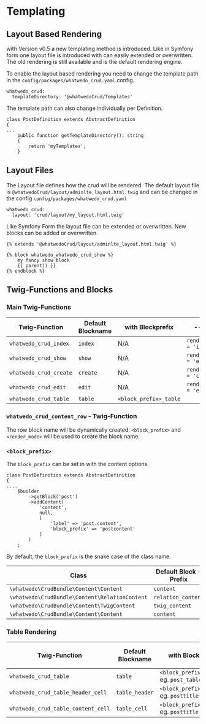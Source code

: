 # Templating

## Layout Based Rendering

with Version v0.5 a new templating method is introduced. Like in Symfony form one layout file is introduced with 
can easily extended or overwritten. The old rendering is still available and is the default rendering engine.  

To enable the layout based rendering you need to change the template path in the `config/packages/whatwedo_crud.yaml` config.

```
whatwedo_crud:
  templateDirectory: '@whatwedoCrud/Templates'
```

The template path can also change individually per Definition. 

```
class PostDefinition extends AbstractDefinition
{
...
    public function getTemplateDirectory(): string
    {
        return 'myTemplates';
    }

```

## Layout Files

The Layout file defines how the crud will be rendered. The default layout file is `@whatwedoCrud/layout/adminlte_layout.html.twig` 
and can be changed in the config `config/packages/whatwedo_crud.yaml`

```
whatwedo_crud:
  layout: 'crud/layout/my_layout.html.twig'
```

Like Symfony Form the layout file can be extended or overwritten. New blocks can be added or overwritten. 

```
{% extends '@whatwedoCrud/layout/adminlte_layout.html.twig' %}

{% block whatwedo_whatwedo_crud_show %}
    my fancy show block
    {{ parent() }}
{% endblock %}

```

## Twig-Functions and Blocks


### Main Twig-Functions
| Twig-Function  | Default Blockname | with Blockprefix        | -----                     |
|--------------- |----------         | ----                    | -----                     |
|`whatwedo_crud_index`    |`index`            | N/A                     | `render_mode = 'index'`    |
|`whatwedo_crud_show`     |`show`             | N/A                     | `render_mode = 'edit'`    |
|`whatwedo_crud_create`   |`create`           | N/A                     | `render_mode = 'create'`  |
|`whatwedo_crud_edit`     |`edit`             | N/A                     | `render_mode = 'edit'`  |
|`whatwedo_crud_table`    |`table`            | `<block_prefix>_table`  |  |


### `whatwedo_crud_content_row` - Twig-Function 

The row block name will be dynamically created.   `<block_prefix>` and `<render_mode>` will be used to create the block name.

### `<block_prefix>`

The `block_prefix` can be set in with the content options.

```
class PostDefinition extends AbstractDefinition
{
....
    $builder
        ->getBlock('post')
        ->addContent(
            'content',
            null,
            [
                'label' => 'post.content',
                'block_prefix' => 'postcontent'
            ]
        )
    ;

```

By default, the `block_prefix` is the snake case of the class name. 

| Class                                         | Default Block - Prefix |
|---------------                                |-----------             |
|`\whatwedo\CrudBundle\Content\Content`         |`content`               |
|`\whatwedo\CrudBundle\Content\RelationContent` |`relation_content`      |
|`\whatwedo\CrudBundle\Content\TwigContent`     |`twig_content`          |
|`\whatwedo\CrudBundle\Content\Content`         |`content`               | 



### Table Rendering

| Twig-Function             | Default Blockname | with Blockprefix | ---   |
|---------------            | ----------        | ----                   | -----                     |
|`whatwedo_crud_table`               | `table`           | `<block_prefix>_table`<br> eg. `post_table`        |
|`whatwedo_crud_table_header_cell`   | `table_header`    | `<block_prefix>_header`<br> eg. `posttitle_header` |
|`whatwedo_crud_table_content_cell`  | `table_cell`      | `<block_prefix>_cell`<br> eg. `posttitle_cell`     |

